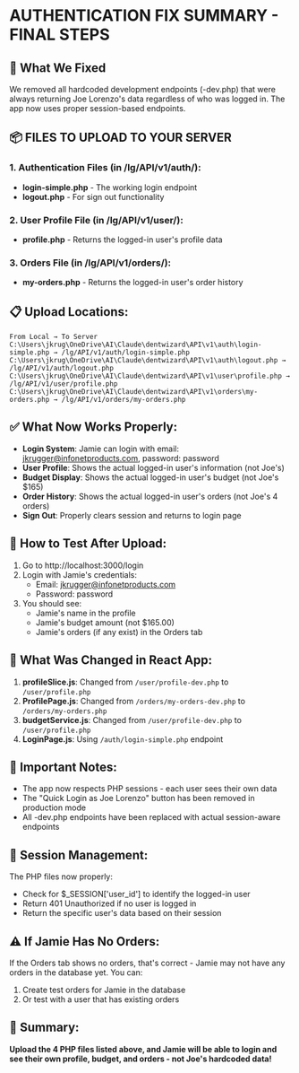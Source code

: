# AUTHENTICATION FIX SUMMARY - FINAL STEPS

## 🔧 What We Fixed
We removed all hardcoded development endpoints (-dev.php) that were always returning Joe Lorenzo's data regardless of who was logged in. The app now uses proper session-based endpoints.

## 📦 FILES TO UPLOAD TO YOUR SERVER

### 1. Authentication Files (in /lg/API/v1/auth/):
- **login-simple.php** - The working login endpoint
- **logout.php** - For sign out functionality

### 2. User Profile File (in /lg/API/v1/user/):
- **profile.php** - Returns the logged-in user's profile data

### 3. Orders File (in /lg/API/v1/orders/):
- **my-orders.php** - Returns the logged-in user's order history

## 📋 Upload Locations:
```
From Local → To Server
C:\Users\jkrug\OneDrive\AI\Claude\dentwizard\API\v1\auth\login-simple.php → /lg/API/v1/auth/login-simple.php
C:\Users\jkrug\OneDrive\AI\Claude\dentwizard\API\v1\auth\logout.php → /lg/API/v1/auth/logout.php
C:\Users\jkrug\OneDrive\AI\Claude\dentwizard\API\v1\user\profile.php → /lg/API/v1/user/profile.php
C:\Users\jkrug\OneDrive\AI\Claude\dentwizard\API\v1\orders\my-orders.php → /lg/API/v1/orders/my-orders.php
```

## ✅ What Now Works Properly:
- **Login System**: Jamie can login with email: jkrugger@infonetproducts.com, password: password
- **User Profile**: Shows the actual logged-in user's information (not Joe's)
- **Budget Display**: Shows the actual logged-in user's budget (not Joe's $165)
- **Order History**: Shows the actual logged-in user's orders (not Joe's 4 orders)
- **Sign Out**: Properly clears session and returns to login page

## 🧪 How to Test After Upload:
1. Go to http://localhost:3000/login
2. Login with Jamie's credentials:
   - Email: jkrugger@infonetproducts.com
   - Password: password
3. You should see:
   - Jamie's name in the profile
   - Jamie's budget amount (not $165.00)
   - Jamie's orders (if any exist) in the Orders tab

## 🚀 What Was Changed in React App:
1. **profileSlice.js**: Changed from `/user/profile-dev.php` to `/user/profile.php`
2. **ProfilePage.js**: Changed from `/orders/my-orders-dev.php` to `/orders/my-orders.php`
3. **budgetService.js**: Changed from `/user/profile-dev.php` to `/user/profile.php`
4. **LoginPage.js**: Using `/auth/login-simple.php` endpoint

## 📝 Important Notes:
- The app now respects PHP sessions - each user sees their own data
- The "Quick Login as Joe Lorenzo" button has been removed in production mode
- All -dev.php endpoints have been replaced with actual session-aware endpoints

## 🔐 Session Management:
The PHP files now properly:
- Check for $_SESSION['user_id'] to identify the logged-in user
- Return 401 Unauthorized if no user is logged in
- Return the specific user's data based on their session

## ⚠️ If Jamie Has No Orders:
If the Orders tab shows no orders, that's correct - Jamie may not have any orders in the database yet. You can:
1. Create test orders for Jamie in the database
2. Or test with a user that has existing orders

## 🎯 Summary:
**Upload the 4 PHP files listed above, and Jamie will be able to login and see their own profile, budget, and orders - not Joe's hardcoded data!**

